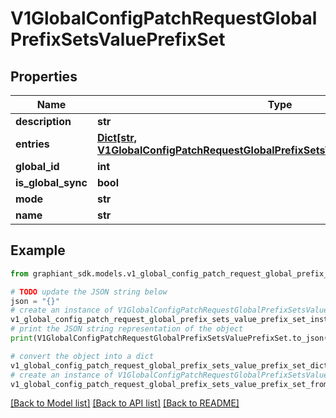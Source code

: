 # V1GlobalConfigPatchRequestGlobalPrefixSetsValuePrefixSet


## Properties

Name | Type | Description | Notes
------------ | ------------- | ------------- | -------------
**description** | **str** |  | [optional] 
**entries** | [**Dict[str, V1GlobalConfigPatchRequestGlobalPrefixSetsValuePrefixSetEntriesValue]**](V1GlobalConfigPatchRequestGlobalPrefixSetsValuePrefixSetEntriesValue.md) |  | [optional] 
**global_id** | **int** |  | [optional] 
**is_global_sync** | **bool** |  | [optional] 
**mode** | **str** |  | [optional] 
**name** | **str** |  | [optional] 

## Example

```python
from graphiant_sdk.models.v1_global_config_patch_request_global_prefix_sets_value_prefix_set import V1GlobalConfigPatchRequestGlobalPrefixSetsValuePrefixSet

# TODO update the JSON string below
json = "{}"
# create an instance of V1GlobalConfigPatchRequestGlobalPrefixSetsValuePrefixSet from a JSON string
v1_global_config_patch_request_global_prefix_sets_value_prefix_set_instance = V1GlobalConfigPatchRequestGlobalPrefixSetsValuePrefixSet.from_json(json)
# print the JSON string representation of the object
print(V1GlobalConfigPatchRequestGlobalPrefixSetsValuePrefixSet.to_json())

# convert the object into a dict
v1_global_config_patch_request_global_prefix_sets_value_prefix_set_dict = v1_global_config_patch_request_global_prefix_sets_value_prefix_set_instance.to_dict()
# create an instance of V1GlobalConfigPatchRequestGlobalPrefixSetsValuePrefixSet from a dict
v1_global_config_patch_request_global_prefix_sets_value_prefix_set_from_dict = V1GlobalConfigPatchRequestGlobalPrefixSetsValuePrefixSet.from_dict(v1_global_config_patch_request_global_prefix_sets_value_prefix_set_dict)
```
[[Back to Model list]](../README.md#documentation-for-models) [[Back to API list]](../README.md#documentation-for-api-endpoints) [[Back to README]](../README.md)


